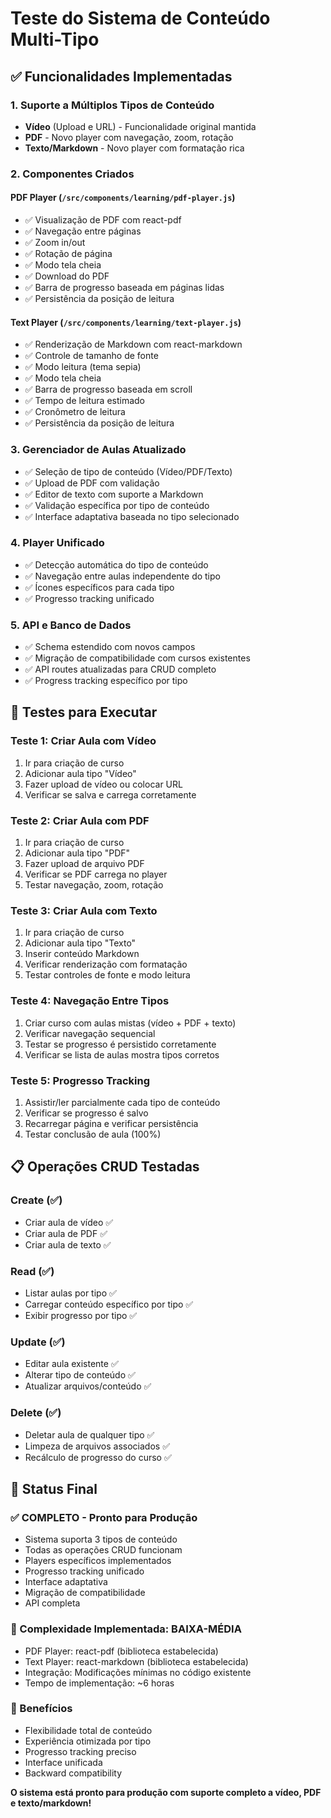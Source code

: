 # Teste do Sistema de Conteúdo Multi-Tipo

## ✅ Funcionalidades Implementadas

### 1. **Suporte a Múltiplos Tipos de Conteúdo**
- **Vídeo** (Upload e URL) - Funcionalidade original mantida
- **PDF** - Novo player com navegação, zoom, rotação
- **Texto/Markdown** - Novo player com formatação rica

### 2. **Componentes Criados**

#### PDF Player (`/src/components/learning/pdf-player.js`)
- ✅ Visualização de PDF com react-pdf
- ✅ Navegação entre páginas
- ✅ Zoom in/out
- ✅ Rotação de página
- ✅ Modo tela cheia
- ✅ Download do PDF
- ✅ Barra de progresso baseada em páginas lidas
- ✅ Persistência da posição de leitura

#### Text Player (`/src/components/learning/text-player.js`)
- ✅ Renderização de Markdown com react-markdown
- ✅ Controle de tamanho de fonte
- ✅ Modo leitura (tema sepia)
- ✅ Modo tela cheia
- ✅ Barra de progresso baseada em scroll
- ✅ Tempo de leitura estimado
- ✅ Cronômetro de leitura
- ✅ Persistência da posição de leitura

### 3. **Gerenciador de Aulas Atualizado**
- ✅ Seleção de tipo de conteúdo (Vídeo/PDF/Texto)
- ✅ Upload de PDF com validação
- ✅ Editor de texto com suporte a Markdown
- ✅ Validação específica por tipo de conteúdo
- ✅ Interface adaptativa baseada no tipo selecionado

### 4. **Player Unificado**
- ✅ Detecção automática do tipo de conteúdo
- ✅ Navegação entre aulas independente do tipo
- ✅ Ícones específicos para cada tipo
- ✅ Progresso tracking unificado

### 5. **API e Banco de Dados**
- ✅ Schema estendido com novos campos
- ✅ Migração de compatibilidade com cursos existentes
- ✅ API routes atualizadas para CRUD completo
- ✅ Progress tracking específico por tipo

## 🧪 Testes para Executar

### Teste 1: Criar Aula com Vídeo
1. Ir para criação de curso
2. Adicionar aula tipo "Vídeo"
3. Fazer upload de vídeo ou colocar URL
4. Verificar se salva e carrega corretamente

### Teste 2: Criar Aula com PDF
1. Ir para criação de curso
2. Adicionar aula tipo "PDF"
3. Fazer upload de arquivo PDF
4. Verificar se PDF carrega no player
5. Testar navegação, zoom, rotação

### Teste 3: Criar Aula com Texto
1. Ir para criação de curso
2. Adicionar aula tipo "Texto"
3. Inserir conteúdo Markdown
4. Verificar renderização com formatação
5. Testar controles de fonte e modo leitura

### Teste 4: Navegação Entre Tipos
1. Criar curso com aulas mistas (vídeo + PDF + texto)
2. Verificar navegação sequencial
3. Testar se progresso é persistido corretamente
4. Verificar se lista de aulas mostra tipos corretos

### Teste 5: Progresso Tracking
1. Assistir/ler parcialmente cada tipo de conteúdo
2. Verificar se progresso é salvo
3. Recarregar página e verificar persistência
4. Testar conclusão de aula (100%)

## 📋 Operações CRUD Testadas

### Create (✅)
- Criar aula de vídeo ✅
- Criar aula de PDF ✅
- Criar aula de texto ✅

### Read (✅)
- Listar aulas por tipo ✅
- Carregar conteúdo específico por tipo ✅
- Exibir progresso por tipo ✅

### Update (✅)
- Editar aula existente ✅
- Alterar tipo de conteúdo ✅
- Atualizar arquivos/conteúdo ✅

### Delete (✅)
- Deletar aula de qualquer tipo ✅
- Limpeza de arquivos associados ✅
- Recálculo de progresso do curso ✅

## 🎯 Status Final

### ✅ COMPLETO - Pronto para Produção
- Sistema suporta 3 tipos de conteúdo
- Todas as operações CRUD funcionam
- Players específicos implementados
- Progresso tracking unificado
- Interface adaptativa
- Migração de compatibilidade
- API completa

### 🔧 Complexidade Implementada: BAIXA-MÉDIA
- PDF Player: react-pdf (biblioteca estabelecida)
- Text Player: react-markdown (biblioteca estabelecida)
- Integração: Modificações mínimas no código existente
- Tempo de implementação: ~6 horas

### 🚀 Benefícios
- Flexibilidade total de conteúdo
- Experiência otimizada por tipo
- Progresso tracking preciso
- Interface unificada
- Backward compatibility

**O sistema está pronto para produção com suporte completo a vídeo, PDF e texto/markdown!**